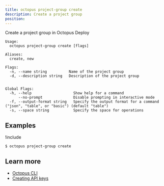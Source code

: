 ```yaml
---
title: octopus project-group create
description: Create a project group
position:
---
```


Create a project group in Octopus Deploy

```text
Usage:
  octopus project-group create [flags]

Aliases:
  create, new

Flags:
  -n, --name string          Name of the project group
  -d, --description string   Description of the project group


Global Flags:
  -h, --help                   Show help for a command
      --no-prompt              Disable prompting in interactive mode
  -f, --output-format string   Specify the output format for a command ("json", "table", or "basic") (default "table")
  -s, --space string           Specify the space for operations
```

## Examples

!include <samples-instance>

```text
$ octopus project-group create
```

## Learn more

- [Octopus CLI](/docs/octopus-rest-api/octopus-cli/index.md)
- [Creating API keys](/docs/octopus-rest-api/how-to-create-an-api-key.md)